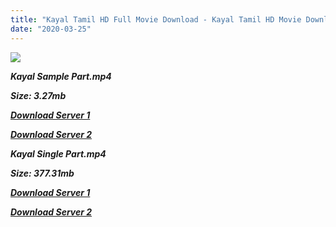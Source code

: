 ```yaml
---
title: "Kayal Tamil HD Full Movie Download - Kayal Tamil HD Movie Download"
date: "2020-03-25"
---
```


![](https://images.moviebuff.com/da0050a9-780b-4f22-9ecc-978a2f64bdf7?w=1000)

**_Kayal Sample Part.mp4_**

**_Size: 3.27mb_**

**_[Download Server 1](http://dl2.tamilsrcg.xyz/load/2014/Kayal/Kayal{8713b6b5f6e59cdcf244c33a3a7a492372c7347c9d869ddefa7d70dd3612d3d9}20(2014){8713b6b5f6e59cdcf244c33a3a7a492372c7347c9d869ddefa7d70dd3612d3d9}20HDRip{8713b6b5f6e59cdcf244c33a3a7a492372c7347c9d869ddefa7d70dd3612d3d9}20Sample.mp4)_**

**_[Download Server 2](http://dl2.tamilsrcg.xyz/load/2014/Kayal/Kayal{8713b6b5f6e59cdcf244c33a3a7a492372c7347c9d869ddefa7d70dd3612d3d9}20(2014){8713b6b5f6e59cdcf244c33a3a7a492372c7347c9d869ddefa7d70dd3612d3d9}20HDRip{8713b6b5f6e59cdcf244c33a3a7a492372c7347c9d869ddefa7d70dd3612d3d9}20Sample.mp4)_**

**_Kayal Single Part.mp4_**

**_Size: 377.31mb_**

**_[Download Server 1](http://dl2.tamilsrcg.xyz/load/2014/Kayal/Kayal{8713b6b5f6e59cdcf244c33a3a7a492372c7347c9d869ddefa7d70dd3612d3d9}20(2014){8713b6b5f6e59cdcf244c33a3a7a492372c7347c9d869ddefa7d70dd3612d3d9}20HDRip.mp4)_**

**_[Download Server 2](http://dl2.tamilsrcg.xyz/load/2014/Kayal/Kayal{8713b6b5f6e59cdcf244c33a3a7a492372c7347c9d869ddefa7d70dd3612d3d9}20(2014){8713b6b5f6e59cdcf244c33a3a7a492372c7347c9d869ddefa7d70dd3612d3d9}20HDRip.mp4)_**

